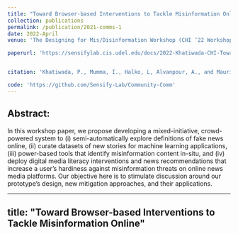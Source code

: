 ```yaml
---
title: "Toward Browser-based Interventions to Tackle Misinformation Online"
collection: publications
permalink: /publication/2021-comms-1
date: 2022-April
venue: 'The Designing for Mis/Disinformation Workshop (CHI ’22 Workshop)'

paperurl: 'https://sensifylab.cis.udel.edu/docs/2022-Khatiwada-CHI-Toward-Browser-based-Interventions-Misinformation-Online-Workshop.pdf'


citation: 'Khatiwada, P., Mumma, I., Halko, L, Alvanpour, A., and Mauriello, M.L., (2022). "Toward Browser-based Interventions to Tackle Misinformation Online." ACM SIGCHI 2022 Designing for Mis/Disinformaiton Workshop.'

code: 'https://github.com/Sensify-Lab/Community-Comm'
---
```



## Abstract:
In this workshop paper, we propose developing a mixed-initiative, crowd-powered system to (i) semi-automatically
explore definitions of fake news online, (ii) curate datasets of new stories for machine learning applications, (iii) power-based tools that identify misinformation content in-situ, and (iv) deploy digital media literacy interventions and news recommendations that increase a user’s hardiness against misinformation threats on online news media platforms. Our objective here is to stimulate discussion around our prototype’s design, new mitigation approaches, and their applications.



---
title: "Toward Browser-based Interventions to Tackle Misinformation Online"
---


<!-- 
**.bib:**

@article{khatiwada2022toward,
  title={Toward Browser-based Interventions to Tackle Misinformation Online},
  author={KHATIWADA, PRERANA and MUMMA, IAN and HALKO, LUKE and ALVANPOUR, ANESEH and MAURIELLO, MATTHEW LOUIS},
  year={2022}
} -->
